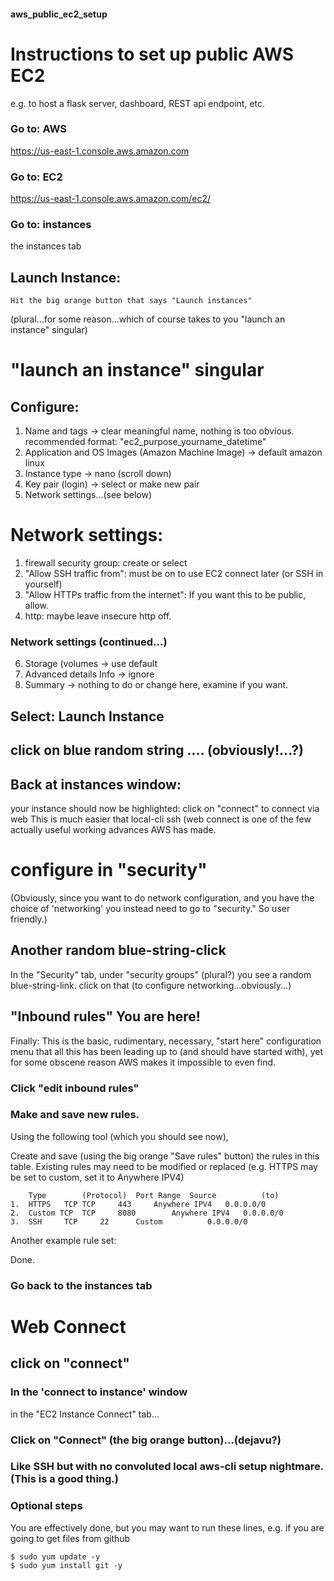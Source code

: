 #### aws_public_ec2_setup

# Instructions to set up public AWS EC2 
e.g. to host a flask server, dashboard, REST api endpoint, etc.

### Go to: AWS
https://us-east-1.console.aws.amazon.com 



### Go to: EC2
https://us-east-1.console.aws.amazon.com/ec2/ 

### Go to: instances
the instances tab







## Launch Instance:
	Hit the big orange button that says "Launch instances" 
(plural...for some reason...which of course takes to you "launch an instance" singular)




# "launch an instance" singular




## Configure:
1. Name and tags -> clear meaningful name, nothing is too obvious. recommended format: "ec2_purpose_yourname_datetime"
2. Application and OS Images (Amazon Machine Image) -> default amazon linux
3. Instance type -> nano (scroll down)
4. Key pair (login) -> select or make new pair
5. Network settings...(see below)

#  Network settings:
1. firewall security group: create or select
2. "Allow SSH traffic from": must be on to use EC2 connect later (or SSH in yourself)
3. "Allow HTTPs traffic from the internet": If you want this to be public, allow.
4. http: maybe leave insecure http off.



###  Network settings (continued...)
6. Storage (volumes -> use default
7. Advanced details Info -> ignore
8. Summary -> nothing to do or change here, examine if you want.

## Select: Launch Instance




## click on blue random string .... (obviously!...?)



## Back at instances window: 
your instance should now be highlighted: click on "connect" to connect via web 
This is much easier that local-cli ssh (web connect is one of the few actually useful working advances AWS has made. 



# configure in "security"
(Obviously, since you want to do network configuration, and you have the choice of 'networking' you instead need to go to "security." So user friendly.)





## Another random blue-string-click
In the "Security" tab, under "security groups" (plural?) you see a random blue-string-link. click on that (to configure networking...obviously...)




## "Inbound rules" You are here!
Finally: This is the basic, rudimentary, necessary, "start here" configuration menu that all this has been leading up to (and should have started with), yet for some obscene reason AWS makes it impossible to even find. 




### Click "edit inbound rules"








### Make and save new rules.
Using the following tool (which you should see now), 


Create and save (using the big orange "Save rules" button) the rules in this table.
Existing rules may need to be modified or replaced (e.g. HTTPS may be set to custom, set it to Anywhere IPV4)

 
```
 	Type		(Protocol)	Port Range	Source			(to)
1.	HTTPS	TCP	TCP		443		Anywhere IPV4	0.0.0.0/0
2. 	Custom TCP	TCP		8080		Anywhere IPV4	0.0.0.0/0
3. 	SSH		TCP		22		Custom	 		0.0.0.0/0

```





Another example rule set:


Done.

### Go back to the instances tab


# Web Connect

## click on "connect"




















### In the 'connect to instance' window
in the "EC2 Instance Connect" tab...



### Click on "Connect" (the big orange button)...(dejavu?)










### Like SSH but with no convoluted local aws-cli setup nightmare. (This is a good thing.)




### Optional steps
You are effectively done, but you may want to run these lines, e.g. if you are going to get files from github

```
$ sudo yum update -y
$ sudo yum install git -y
```
